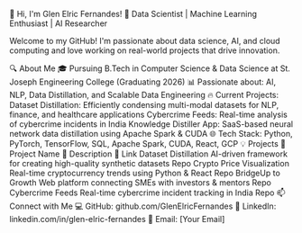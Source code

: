 👋 Hi, I'm Glen Elric Fernandes!
🚀 Data Scientist | Machine Learning Enthusiast | AI Researcher

Welcome to my GitHub! I'm passionate about data science, AI, and cloud computing and love working on real-world projects that drive innovation.

🔍 About Me
🎓 Pursuing B.Tech in Computer Science & Data Science at St. Joseph Engineering College (Graduating 2026)
📊 Passionate about: AI, NLP, Data Distillation, and Scalable Data Engineering
🔥 Current Projects:
Dataset Distillation: Efficiently condensing multi-modal datasets for NLP, finance, and healthcare applications
Cybercrime Feeds: Real-time analysis of cybercrime incidents in India
Knowledge Distiller App: SaaS-based neural network data distillation using Apache Spark & CUDA
🌐 Tech Stack: Python, PyTorch, TensorFlow, SQL, Apache Spark, CUDA, React, GCP
💡 Projects
🚀 Project Name	📝 Description	🔗 Link
Dataset Distillation	AI-driven framework for creating high-quality synthetic datasets	Repo
Crypto Price Visualization	Real-time cryptocurrency trends using Python & React	Repo
BridgeUp to Growth	Web platform connecting SMEs with investors & mentors	Repo
Cybercrime Feeds	Real-time cybercrime incident tracking in India	Repo
📫 Connect with Me
💻 GitHub: github.com/GlenElricFernandes
💼 LinkedIn: linkedin.com/in/glen-elric-fernandes
📧 Email: [Your Email]
